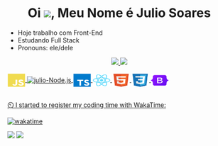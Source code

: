 <h1 align="center">Oi <img src="https://raw.githubusercontent.com/MartinHeinz/MartinHeinz/master/wave.gif" width="30px">, Meu Nome é Julio Soares</h1>

-  Hoje trabalho com Front-End
-  Estudando Full Stack
-  Pronouns: ele/dele

<div align="center">
  <a href="https://github.com/jjpegado">
  <img height="180em" src="https://github-readme-stats.vercel.app/api?username=jjpegado&show_icons=true&theme=dark&include_all_commits=true&count_private=true"/>
  <link rel="stylesheet" href="https://cdn.jsdelivr.net/gh/devicons/devicon@v2.15.1/devicon.min.css">     
  <img height="180em" src="https://github-readme-stats.vercel.app/api/top-langs/?username=jjpegado&layout=compact&langs_count=7&theme=dark"/>
</div>

</div>
<div style="display: inline_block"><br>
  <img align="center" alt="Rafa-Js" height="30" width="40" src="https://raw.githubusercontent.com/devicons/devicon/master/icons/javascript/javascript-plain.svg">
  <img align="center" alt="julio-Node.js" height="30" width="40" src="https://cdn.jsdelivr.net/gh/devicons/devicon/icons/nodejs/nodejs-original.svg" />
  <img align="center" alt="Rafa-Ts" height="30" width="40" src="https://raw.githubusercontent.com/devicons/devicon/master/icons/typescript/typescript-plain.svg">
  <img align="center" alt="Rafa-React" height="30" width="40" src="https://raw.githubusercontent.com/devicons/devicon/master/icons/react/react-original.svg">
  <img align="center" alt="Rafa-HTML" height="30" width="40" src="https://raw.githubusercontent.com/devicons/devicon/master/icons/html5/html5-original.svg">
  <img align="center" alt="Rafa-CSS" height="30" width="40" src="https://raw.githubusercontent.com/devicons/devicon/master/icons/css3/css3-original.svg">    
  <img align="center" alt="julio-Bootstrap" height="30" width="40" src="https://raw.githubusercontent.com/devicons/devicon/master/icons/bootstrap/bootstrap-original.svg" /> 
</div>
<br>

⏲️ I started to register my coding time with [WakaTime:](https://wakatime.com/)

[![wakatime](https://wakatime.com/badge/user/018c0952-25c9-4fd5-ab85-d2cdd9f1d3d2.svg)](https://wakatime.com/@018c0952-25c9-4fd5-ab85-d2cdd9f1d3d2)


  <a href="https://www.instagram.com/dev_julio.s/" ><img src="https://img.shields.io/badge/-Instagram-%23E4405F?style=for-the-badge&logo=instagram&logoColor=white" target="_blank"></a>
  <a href="https://www.linkedin.com/in/j%C3%BAlio-soares-984246243/" target="_blank"> <img src="https://img.shields.io/badge/-LinkedIn-%230077B5?style=for-the-badge&logo=linkedin&logoColor=white" target="_blank"></a>
